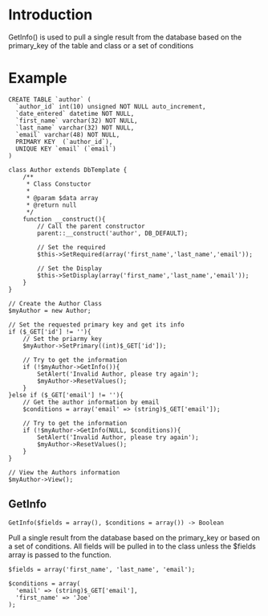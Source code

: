 # Introduction #

GetInfo() is used to pull a single result from the database based on the primary\_key of the table and class or a set of conditions

# Example #
```
CREATE TABLE `author` (
  `author_id` int(10) unsigned NOT NULL auto_increment,
  `date_entered` datetime NOT NULL,
  `first_name` varchar(32) NOT NULL,
  `last_name` varchar(32) NOT NULL,
  `email` varchar(48) NOT NULL,
  PRIMARY KEY  (`author_id`),
  UNIQUE KEY `email` (`email`)
)

class Author extends DbTemplate {
	/**
	 * Class Constuctor
	 * 
	 * @param $data array
	 * @return null
	 */
	function __construct(){
		// Call the parent constructor
		parent::__construct('author', DB_DEFAULT);
		
		// Set the required
		$this->SetRequired(array('first_name','last_name','email'));
		
		// Set the Display
		$this->SetDisplay(array('first_name','last_name','email'));
	}
}

// Create the Author Class
$myAuthor = new Author;

// Set the requested primary key and get its info
if ($_GET['id'] != ''){
	// Set the priarmy key
	$myAuthor->SetPrimary((int)$_GET['id']);
	
	// Try to get the information
	if (!$myAuthor->GetInfo()){
		SetAlert('Invalid Author, please try again');
		$myAuthor->ResetValues();
	}
}else if ($_GET['email'] != ''){
	// Get the author information by email
	$conditions = array('email' => (string)$_GET['email']);
	
	// Try to get the information
	if (!$myAuthor->GetInfo(NULL, $conditions)){
		SetAlert('Invalid Author, please try again');
		$myAuthor->ResetValues();
	}
}

// View the Authors information
$myAuthor->View();
```

## GetInfo ##
```
GetInfo($fields = array(), $conditions = array()) -> Boolean
```
Pull a single result from the database based on the primary\_key or based on a set of conditions. All fields will be pulled in to the class unless the $fields array is passed to the function.

```
$fields = array('first_name', 'last_name', 'email');

$conditions = array(
  'email' => (string)$_GET['email'],
  'first_name' => 'Joe'
);
```
